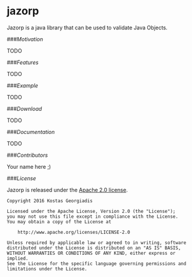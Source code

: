 # jazorp

Jazorp is a java library that can be used to validate Java Objects.

###*Motivation*

TODO

###*Features*

TODO

###*Example*

TODO


###*Download*

TODO


###*Documentation*

TODO

###*Contributors*

Your name here ;)

###*License*

Jazorp is released under the [Apache 2.0 license](LICENSE).

```
Copyright 2016 Kostas Georgiadis

Licensed under the Apache License, Version 2.0 (the "License");
you may not use this file except in compliance with the License.
You may obtain a copy of the License at

    http://www.apache.org/licenses/LICENSE-2.0

Unless required by applicable law or agreed to in writing, software
distributed under the License is distributed on an "AS IS" BASIS,
WITHOUT WARRANTIES OR CONDITIONS OF ANY KIND, either express or implied.
See the License for the specific language governing permissions and
limitations under the License.
```